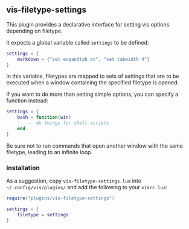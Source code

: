 ## vis-filetype-settings

This plugin provides a declarative interface for setting vis
options depending on filetype.

It expects a global variable called `settings` to be defined:

```lua
settings = {
    markdown = {"set expandtab on", "set tabwidth 4"}
}
```

In this variable, filetypes are mapped to sets of settings that are
to be executed when a window containing the specified filetype is
opened.

If you want to do more than setting simple options, you can specify a function instead:

```lua
settings = {
    bash = function(win)
        -- do things for shell scripts
    end
}
```

Be sure not to run commands that open another window with the same
filetype, leading to an infinite loop.

### Installation

As a suggestion, copy `vis-filetype-settings.lua` into
`~/.config/vis/plugins/` and add the following to your `visrc.lua`:

```lua
require("plugins/vis-filetype-settings")

settings = {
    filetype = settings
}
```
